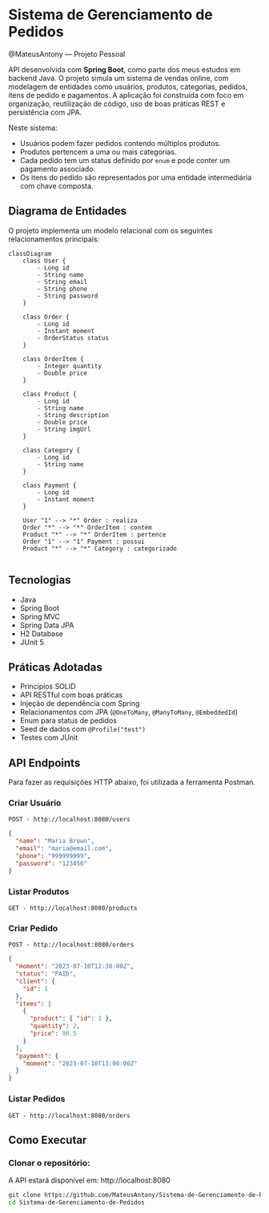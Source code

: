 # Sistema de Gerenciamento de Pedidos  
@MateusAntony — Projeto Pessoal

API desenvolvida com **Spring Boot**, como parte dos meus estudos em backend Java. O projeto simula um sistema de vendas online, com modelagem de entidades como usuários, produtos, categorias, pedidos, itens de pedido e pagamentos. A aplicação foi construída com foco em organização, reutilização de código, uso de boas práticas REST e persistência com JPA.

Neste sistema:
- Usuários podem fazer pedidos contendo múltiplos produtos.
- Produtos pertencem a uma ou mais categorias.
- Cada pedido tem um status definido por `enum` e pode conter um pagamento associado.
- Os itens do pedido são representados por uma entidade intermediária com chave composta.



## Diagrama de Entidades

O projeto implementa um modelo relacional com os seguintes relacionamentos principais:

```mermaid
classDiagram
    class User {
        - Long id
        - String name
        - String email
        - String phone
        - String password
    }

    class Order {
        - Long id
        - Instant moment
        - OrderStatus status
    }

    class OrderItem {
        - Integer quantity
        - Double price
    }

    class Product {
        - Long id
        - String name
        - String description
        - Double price
        - String imgUrl
    }

    class Category {
        - Long id
        - String name
    }

    class Payment {
        - Long id
        - Instant moment
    }

    User "1" --> "*" Order : realiza
    Order "*" --> "*" OrderItem : contém
    Product "*" --> "*" OrderItem : pertence
    Order "1" --> "1" Payment : possui
    Product "*" --> "*" Category : categorizado


```

## Tecnologias

- Java  
- Spring Boot  
- Spring MVC  
- Spring Data JPA  
- H2 Database  
- JUnit 5  


## Práticas Adotadas

- Princípios SOLID  
- API RESTful com boas práticas  
- Injeção de dependência com Spring  
- Relacionamentos com JPA (`@OneToMany`, `@ManyToMany`, `@EmbeddedId`)  
- Enum para status de pedidos  
- Seed de dados com `@Profile("test")`  
- Testes com JUnit  


## API Endpoints

Para fazer as requisições HTTP abaixo, foi utilizada a ferramenta Postman.

### Criar Usuário
  
`POST - http://localhost:8080/users`  
```json
{
  "name": "Maria Brown",
  "email": "maria@email.com",
  "phone": "999999999",
  "password": "123456"
}
```

### Listar Produtos

`GET - http://localhost:8080/products`

### Criar Pedido

`POST - http://localhost:8080/orders`
```json
{
  "moment": "2023-07-10T12:30:00Z",
  "status": "PAID",
  "client": {
    "id": 1
  },
  "items": [
    {
      "product": { "id": 1 },
      "quantity": 2,
      "price": 90.5
    }
  ],
  "payment": {
    "moment": "2023-07-10T13:00:00Z"
  }
}
```
### Listar Pedidos

`GET - http://localhost:8080/orders`

## Como Executar

### Clonar o repositório:

A API estará disponível em: http://localhost:8080

```bash
git clone https://github.com/MateusAntony/Sistema-de-Gerenciamento-de-Pedidos.git
cd Sistema-de-Gerenciamento-de-Pedidos

```







